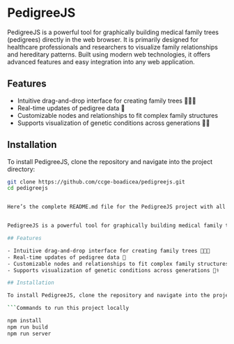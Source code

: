 # PedigreeJS

PedigreeJS is a powerful tool for graphically building medical family trees (pedigrees) directly in the web browser. It is primarily designed for healthcare professionals and researchers to visualize family relationships and hereditary patterns. Built using modern web technologies, it offers advanced features and easy integration into any web application.

## Features

- Intuitive drag-and-drop interface for creating family trees 👨‍👩‍👦
- Real-time updates of pedigree data 🧬
- Customizable nodes and relationships to fit complex family structures
- Supports visualization of genetic conditions across generations 🧑‍⚕️

## Installation

To install PedigreeJS, clone the repository and navigate into the project directory:

```bash
git clone https://github.com/ccge-boadicea/pedigreejs.git
cd pedigreejs


Here’s the complete README.md file for the PedigreeJS project with all the specified content and instructions on how to build it:


PedigreeJS is a powerful tool for graphically building medical family trees (pedigrees) directly in the web browser. It is primarily designed for healthcare professionals and researchers to visualize family relationships and hereditary patterns. Built using modern web technologies, it offers advanced features and easy integration into any web application.

## Features

- Intuitive drag-and-drop interface for creating family trees 👨‍👩‍👦
- Real-time updates of pedigree data 🧬
- Customizable nodes and relationships to fit complex family structures
- Supports visualization of genetic conditions across generations 🧑‍⚕️

## Installation

To install PedigreeJS, clone the repository and navigate into the project directory:

```Commands to run this project locally

npm install
npm run build
npm run server